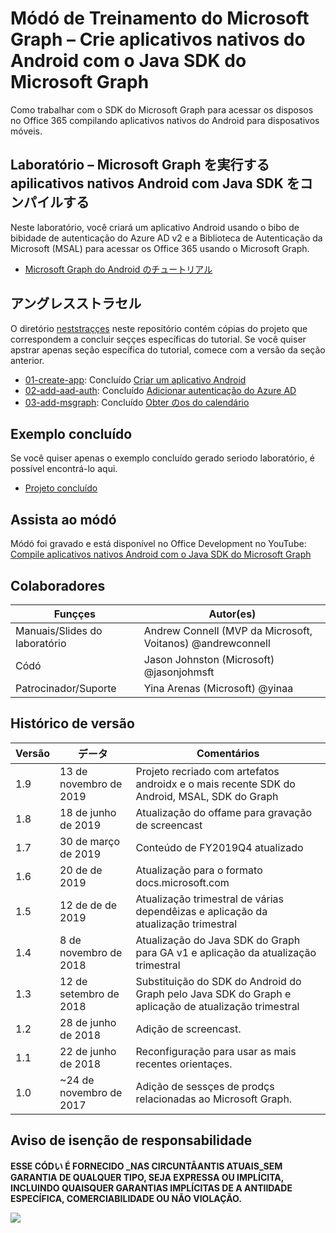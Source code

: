 # <a name="mdulo-de-treinamento-do-microsoft-graph--crie-aplicativos-nativos-do-android-com-o-java-sdk-do-microsoft-graph"></a>Módó de Treinamento do Microsoft Graph – Crie aplicativos nativos do Android com o Java SDK do Microsoft Graph

Como trabalhar com o SDK do Microsoft Graph para acessar os disposos no Office 365 compilando aplicativos nativos do Android para disposativos móveis.

## <a name="laboratrio--compile-aplicativos-nativos-android-com-o-java-sdk-do-microsoft-graph"></a>Laboratório – Microsoft Graph を実行する apilicativos nativos Android com Java SDK をコンパイルする

Neste laboratório, você criará um aplicativo Android usando o bibo de bibidade de autenticação do Azure AD v2 e a Biblioteca de Autenticação da Microsoft (MSAL) para acessar os Office 365 usando o Microsoft Graph.

- [Microsoft Graph do Android のチュートリアル](https://docs.microsoft.com/graph/tutorials/android)

## <a name="demonstraes"></a>アングレスストラセル

O diretório [neststraççes](./demos) neste repositório contém cópias do projeto que correspondem a concluir seççes específicas do tutorial. Se você quiser apstrar apenas seção específica do tutorial, comece com a versão da seção anterior.

- [01-create-app](demos/01-create-app): Concluído [Criar um aplicativo Android](https://docs.microsoft.com/graph/tutorials/android?tutorial-step=1)
- [02-add-aad-auth](demos/02-add-aad-auth): Concluído [Adicionar autenticação do Azure AD](https://docs.microsoft.com/graph/tutorials/android?tutorial-step=3)
- [03-add-msgraph](demos/03-add-msgraph): Concluído [Obter のos do calendário](https://docs.microsoft.com/graph/tutorials/android?tutorial-step=4)

## <a name="exemplo-concludo"></a>Exemplo concluído

Se você quiser apenas o exemplo concluído gerado seriodo laboratório, é possível encontrá-lo aqui.

- [Projeto concluído](demos/03-add-msgraph)

## <a name="assista-ao-mdulo"></a>Assista ao módó

Módó foi gravado e está disponível no Office Development no YouTube: [Compile aplicativos nativos Android com o Java SDK do Microsoft Graph](https://youtu.be/BLmOmv4FSsQ)

## <a name="colaboradores"></a>Colaboradores

| Funççes | Autor(es) |
| -------------------- | ------------------------------------------------------------------------------------- |
| Manuais/Slides do laboratório | Andrew Connell (MVP da Microsoft, Voitanos) @andrewconnell |
| Códó | Jason Johnston (Microsoft) @jasonjohmsft |
| Patrocinador/Suporte | Yina Arenas (Microsoft) @yinaa |

## <a name="histrico-de-verso"></a>Histórico de versão

| Versão | データ | Comentários |
| ------- | ------------------ | -------------------------------------------------------------------------- |
| 1.9 | 13 de novembro de 2019 | Projeto recriado com artefatos androidx e o mais recente SDK do Android, MSAL, SDK do Graph |
| 1.8 | 18 de junho de 2019 | Atualização do offame para gravação de screencast |
| 1.7 | 30 de março de 2019 | Conteúdo de FY2019Q4 atualizado |
| 1.6 | 20 de de 2019 | Atualização para o formato docs.microsoft.com |
| 1.5 | 12 de de de 2019 | Atualização trimestral de várias dependêizas e aplicação da atualização trimestral |
| 1.4 | 8 de novembro de 2018 | Atualização do Java SDK do Graph para GA v1 e aplicação da atualização trimestral |
| 1.3 | 12 de setembro de 2018 | Substituição do SDK do Android do Graph pelo Java SDK do Graph e aplicação de atualização trimestral |
| 1.2 | 28 de junho de 2018 | Adição de screencast. |
| 1.1 | 22 de junho de 2018 | Reconfiguração para usar as mais recentes orientaçes. |
| 1.0 | ~24 de novembro de 2017 | Adição de sessçes de prodçs relacionadas ao Microsoft Graph. |

## <a name="aviso-de-iseno-de-responsabilidade"></a>Aviso de isenção de responsabilidade

**ESSE CÓDい É FORNECIDO _NAS CIRCUNTÂANTIS ATUAIS_SEM GARANTIA DE QUALQUER TIPO, SEJA EXPRESSA OU IMPLÍCITA, INCLUINDO QUAISQUER GARANTIAS IMPLÍCITAS DE A ANTIIDADE ESPECÍFICA, COMERCIABILIDADE OU NÃO VIOLAÇÃO.**

<!-- markdownlint-disable MD033 -->
<img src="https://telemetry.sharepointpnp.com/msgraph-training-android" />
